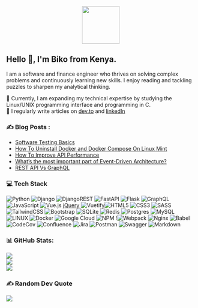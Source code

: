 <div id="header" align="center">
  <img src="https://media.giphy.com/media/M9gbBd9nbDrOTu1Mqx/giphy.gif" width="100"/>
</div>


## Hello 👋, I'm Biko from Kenya.

I am a software and finance engineer who thrives on solving complex problems and continuously learning new skills. I enjoy reading and tackling puzzles to sharpen my analytical thinking. 

🌱 Currently, I am expanding my technical expertise by studying the Linux/UNIX programming interface and programming in C.<br>
📝 I regularly write articles on [dev.to](https://dev.to/bikodes) and [linkedIn](https://www.linkedin.com/pulse/ledgers-lament-woeful-misfortune-impoverished-biko-steven/)

### :writing_hand: Blog Posts :

<!-- BLOG-POST-LIST:START -->
- [Software Testing Basics](https://dev.to/bikodes/software-testing-basics-11mn)
- [How To Uninstall Docker and Docker Compose On Linux Mint](https://dev.to/bikodes/how-to-uninstall-docker-and-docker-compose-on-linux-mint-24oo)
- [How To Improve API Performance](https://dev.to/bikodes/how-to-improve-api-performance-5440)
- [What’s the most important part of Event-Driven Architecture?](https://dev.to/bikodes/whats-the-most-important-part-of-event-driven-architecture-m2a)
- [REST API Vs GraphQL](https://dev.to/bikodes/rest-vs-graphql-api-afg)
<!-- BLOG-POST-LIST:END -->

<!-- ### 🌐 Socials

[![LinkedIn](https://img.shields.io/badge/LinkedIn-%230077B5.svg?logo=linkedin&logoColor=white)](https://linkedin.com/in/www.linkedin.com/in/bikodes) [![Twitter](https://img.shields.io/badge/Twitter-%231DA1F2.svg?logo=Twitter&logoColor=white)](https://twitter.com/https://twitter.com/BiKodes)  -->

### 💻 Tech Stack
![Python](https://img.shields.io/badge/python-3670A0?style=for-the-badge&logo=python&logoColor=ffdd54) ![Django](https://img.shields.io/badge/django-%23092E20.svg?style=for-the-badge&logo=django&logoColor=white) ![DjangoREST](https://img.shields.io/badge/DJANGO-REST-ff1709?style=for-the-badge&logo=django&logoColor=white&color=ff1709&labelColor=gray) ![FastAPI](https://img.shields.io/badge/FastAPI-005571?style=for-the-badge&logo=fastapi) ![Flask](https://img.shields.io/badge/flask-%23000.svg?style=for-the-badge&logo=flask&logoColor=white) ![GraphQL](https://img.shields.io/badge/-GraphQL-E10098?style=for-the-badge&logo=graphql&logoColor=white) ![JavaScript](https://img.shields.io/badge/javascript-%23323330.svg?style=for-the-badge&logo=javascript&logoColor=%23F7DF1E) ![Vue.js](https://img.shields.io/badge/vuejs-%2335495e.svg?style=for-the-badge&logo=vuedotjs&logoColor=%234FC08D) [jQuery](https://img.shields.io/badge/jquery-%230769AD.svg?style=for-the-badge&logo=jquery&logoColor=white)  ![Vuetify](https://img.shields.io/badge/Vuetify-1867C0?style=for-the-badge&logo=vuetify&logoColor=AEDDFF)![HTML5](https://img.shields.io/badge/html5-%23E34F26.svg?style=for-the-badge&logo=html5&logoColor=white) ![CSS3](https://img.shields.io/badge/css3-%231572B6.svg?style=for-the-badge&logo=css3&logoColor=white) ![SASS](https://img.shields.io/badge/SASS-hotpink.svg?style=for-the-badge&logo=SASS&logoColor=white) ![TailwindCSS](https://img.shields.io/badge/tailwindcss-%2338B2AC.svg?style=for-the-badge&logo=tailwind-css&logoColor=white) ![Bootstrap](https://img.shields.io/badge/bootstrap-%23563D7C.svg?style=for-the-badge&logo=bootstrap&logoColor=white) ![SQLite](https://img.shields.io/badge/sqlite-%2307405e.svg?style=for-the-badge&logo=sqlite&logoColor=white) ![Redis](https://img.shields.io/badge/redis-%23DD0031.svg?style=for-the-badge&logo=redis&logoColor=white) ![Postgres](https://img.shields.io/badge/postgres-%23316192.svg?style=for-the-badge&logo=postgresql&logoColor=white) ![MySQL](https://img.shields.io/badge/mysql-%2300f.svg?style=for-the-badge&logo=mysql&logoColor=white) ![LINUX](https://img.shields.io/badge/Linux-FCC624?style=for-the-badge&logo=linux&logoColor=black) ![Docker](https://img.shields.io/badge/docker-%230db7ed.svg?style=for-the-badge&logo=docker&logoColor=white) ![Google Cloud](https://img.shields.io/badge/Google%20Cloud-%234285F4.svg?style=for-the-badge&logo=google-cloud&logoColor=white) ![NPM](https://img.shields.io/badge/NPM-%23000000.svg?style=for-the-badge&logo=npm&logoColor=white) !![Webpack](https://img.shields.io/badge/webpack-%238DD6F9.svg?style=for-the-badge&logo=webpack&logoColor=black) ![Nginx](https://img.shields.io/badge/nginx-%23009639.svg?style=for-the-badge&logo=nginx&logoColor=white) ![Babel](https://img.shields.io/badge/Babel-F9DC3e?style=for-the-badge&logo=babel&logoColor=black) ![CodeCov](https://img.shields.io/badge/codecov-%23ff0077.svg?style=for-the-badge&logo=codecov&logoColor=white) ![Confluence](https://img.shields.io/badge/confluence-%23172BF4.svg?style=for-the-badge&logo=confluence&logoColor=white)  ![Jira](https://img.shields.io/badge/jira-%230A0FFF.svg?style=for-the-badge&logo=jira&logoColor=white) ![Postman](https://img.shields.io/badge/Postman-FF6C37?style=for-the-badge&logo=postman&logoColor=white) ![Swagger](https://img.shields.io/badge/-Swagger-%23Clojure?style=for-the-badge&logo=swagger&logoColor=white) ![Markdown](https://img.shields.io/badge/markdown-%23000000.svg?style=for-the-badge&logo=markdown&logoColor=white)


###  📊 GitHub Stats:
![](https://github-readme-stats.vercel.app/api?username=BiKodes&theme=dark&hide_border=false&include_all_commits=false&count_private=false)<br/>
![](https://github-readme-streak-stats.herokuapp.com/?user=BiKodes&theme=dark&hide_border=false)<br/>
![](https://github-readme-stats.vercel.app/api/top-langs/?username=BiKodes&theme=dark&hide_border=false&include_all_commits=false&count_private=false&layout=compact)

<!-- ### 🔝 Top Contributed Repo
![](https://github-contributor-stats.vercel.app/api?username=BiKodes&limit=5&theme=dark&combine_all_yearly_contributions=true) -->

### ✍️ Random Dev Quote

![](https://quotes-github-readme.vercel.app/api?type=horizontal&theme=radical)

